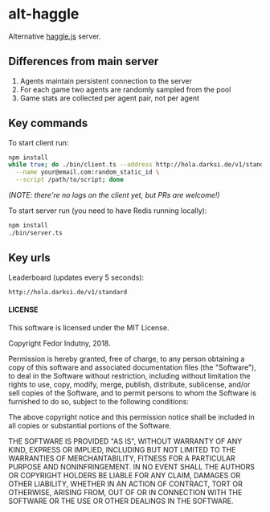# alt-haggle

Alternative [haggle.js][0] server.

## Differences from main server

1. Agents maintain persistent connection to the server
2. For each game two agents are randomly sampled from the pool
3. Game stats are collected per agent pair, not per agent

## Key commands

To start client run:
```bash
npm install
while true; do ./bin/client.ts --address http://hola.darksi.de/v1/standard \
  --name your@email.com:random_static_id \
  --script /path/to/script; done
```
_(NOTE: there're no logs on the client yet, but PRs are welcome!)_

To start server run (you need to have Redis running locally):
```bash
npm install
./bin/server.ts
```

## Key urls

Leaderboard (updates every 5 seconds):
```
http://hola.darksi.de/v1/standard
```

#### LICENSE

This software is licensed under the MIT License.

Copyright Fedor Indutny, 2018.

Permission is hereby granted, free of charge, to any person obtaining a
copy of this software and associated documentation files (the
"Software"), to deal in the Software without restriction, including
without limitation the rights to use, copy, modify, merge, publish,
distribute, sublicense, and/or sell copies of the Software, and to permit
persons to whom the Software is furnished to do so, subject to the
following conditions:

The above copyright notice and this permission notice shall be included
in all copies or substantial portions of the Software.

THE SOFTWARE IS PROVIDED "AS IS", WITHOUT WARRANTY OF ANY KIND, EXPRESS
OR IMPLIED, INCLUDING BUT NOT LIMITED TO THE WARRANTIES OF
MERCHANTABILITY, FITNESS FOR A PARTICULAR PURPOSE AND NONINFRINGEMENT. IN
NO EVENT SHALL THE AUTHORS OR COPYRIGHT HOLDERS BE LIABLE FOR ANY CLAIM,
DAMAGES OR OTHER LIABILITY, WHETHER IN AN ACTION OF CONTRACT, TORT OR
OTHERWISE, ARISING FROM, OUT OF OR IN CONNECTION WITH THE SOFTWARE OR THE
USE OR OTHER DEALINGS IN THE SOFTWARE.

[0]: https://github.com/hola/challenge_haggling
